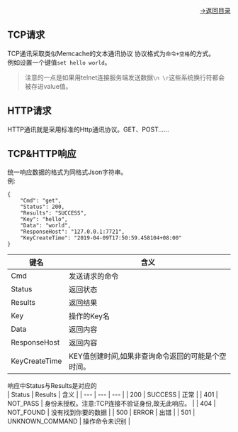 [<p align="right">->返回目录</p>](0.directory.md)

## TCP请求
TCP通讯采取类似Memcache的文本通讯协议 协议格式为`命令+空格`的方式。  
例如设置一个键值`set hello world`。  
>注意的一点是如果用telnet连接服务端发送数据`\n \r`这些系统换行符都会被存进value值。

## HTTP请求
HTTP通讯就是采用标准的Http通讯协议。GET、POST......

## TCP&HTTP响应
统一响应数据的格式为同格式Json字符串。  
例:  
```shell
{
    "Cmd": "get",
    "Status": 200,
    "Results": "SUCCESS",
    "Key": "hello",
    "Data": "world",
    "ResponseHost": "127.0.0.1:7721",
    "KeyCreateTime": "2019-04-09T17:50:59.458104+08:00"
}  
```

|   键名 |   含义  |
| --- | --- |
|   Cmd  |   发送请求的命令  |
|   Status  |   返回状态  |
|   Results  |  返回结果   |
|   Key  |  操作的Key名   |
|   Data  |   返回内容  |
|   ResponseHost  |   返回内容  |
|   KeyCreateTime  |   KEY值创建时间,如果非查询命令返回的可能是个空时间。  |

响应中Status与Results是对应的  
|   Status |   Results  |  含义  |
| --- | --- | --- |
|   200  |   SUCCESS | 正常 |
|   401  |   NOT_PASS  |  身份未授权。注意:TCP连接不验证身份,故无此响应。 |
|   404  |   NOT_FOUND  | 没有找到你要的数据 |
|   500  |   ERROR   |  出错 |
|   501  |   UNKNOWN_COMMAND |  操作命令未识别  |

